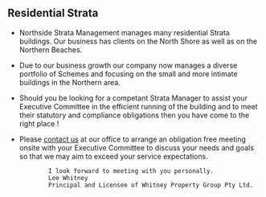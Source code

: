 ## Residential Strata ##


- Northside Strata Management manages many residential Strata buildings. Our business has clients on the North Shore as well as on the Northern Beaches.



- Due to our business growth our company now manages a diverse portfolio of Schemes and focusing on the small and more intimate buildings in the Northern area.


- Should you be looking for a competant Strata Manager to assist your Executive Committee in the efficient running of the building and to meet their statutory  and compliance obligations then you have come to the right place !


- Please [contact us](sample.com.au "contact page") at our office to arrange an obligation free meeting onsite with your Executive Committee to discuss your needs and goals so that we may aim to exceed your service expectations.

              I look forward to meeting with you personally.
              Lee Whitney
              Principal and Licensee of Whitney Property Group Pty Ltd.